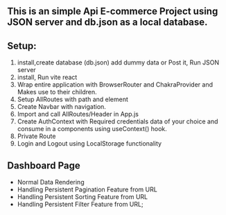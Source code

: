 ## This is an simple Api E-commerce Project using JSON server and db.json as a local database.

## Setup:
1. install,create database (db.json) add dummy data or Post it, Run JSON server
2. install, Run vite react 
3. Wrap entire application with BrowserRouter and ChakraProvider and Makes use to their children.
4. Setup AllRoutes with path and element
5. Create Navbar with navigation. 
6. Import and call AllRoutes/Header in App.js
7. Create AuthContext with Required credentials data of your choice and consume in a components using useContext() hook.
8. Private Route
9. Login and Logout using LocalStorage functionality

## Dashboard Page
* Normal Data Rendering
* Handling Persistent Pagination Feature from URL
* Handling Persistent Sorting Feature from URL
* Handling Persistent Filter Feature from URL;
